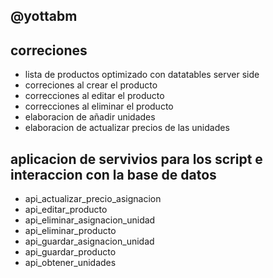 ## @yottabm


## correciones
- lista de productos optimizado con datatables server side
- correciones al crear el producto
- correcciones al editar el producto
- correcciones al eliminar el producto
- elaboracion de añadir unidades
- elaboracion de actualizar precios de las unidades


## aplicacion de servivios para los script e interaccion con la base de datos
- api_actualizar_precio_asignacion
- api_editar_producto
- api_eliminar_asignacion_unidad
- api_eliminar_producto
- api_guardar_asignacion_unidad
- api_guardar_producto
- api_obtener_unidades
